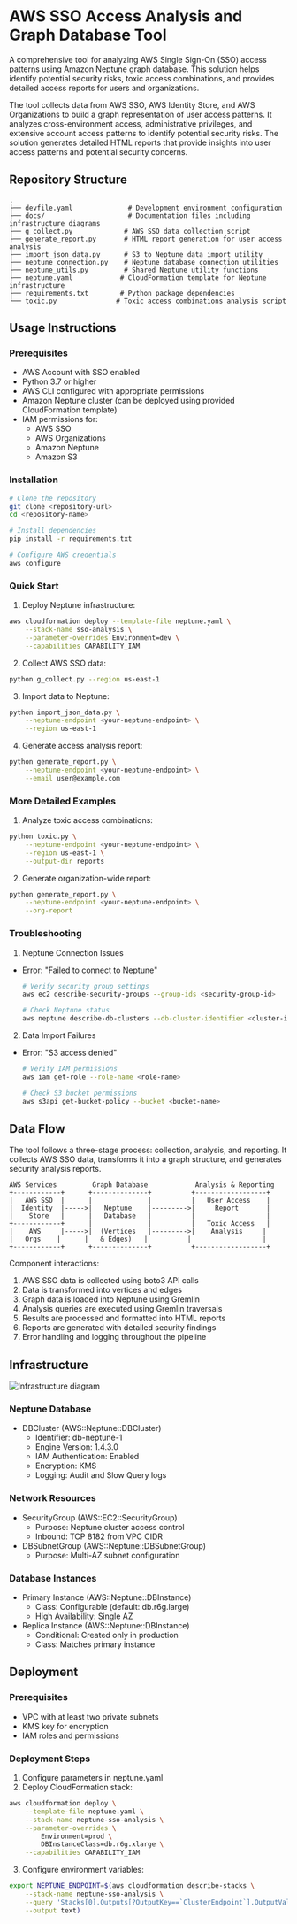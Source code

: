 # AWS SSO Access Analysis and Graph Database Tool

A comprehensive tool for analyzing AWS Single Sign-On (SSO) access patterns using Amazon Neptune graph database. This solution helps identify potential security risks, toxic access combinations, and provides detailed access reports for users and organizations.

The tool collects data from AWS SSO, AWS Identity Store, and AWS Organizations to build a graph representation of user access patterns. It analyzes cross-environment access, administrative privileges, and extensive account access patterns to identify potential security risks. The solution generates detailed HTML reports that provide insights into user access patterns and potential security concerns.

## Repository Structure
```
.
├── devfile.yaml              # Development environment configuration
├── docs/                     # Documentation files including infrastructure diagrams
├── g_collect.py             # AWS SSO data collection script
├── generate_report.py       # HTML report generation for user access analysis
├── import_json_data.py      # S3 to Neptune data import utility
├── neptune_connection.py    # Neptune database connection utilities
├── neptune_utils.py         # Shared Neptune utility functions
├── neptune.yaml            # CloudFormation template for Neptune infrastructure
├── requirements.txt        # Python package dependencies
└── toxic.py               # Toxic access combinations analysis script
```

## Usage Instructions
### Prerequisites
- AWS Account with SSO enabled
- Python 3.7 or higher
- AWS CLI configured with appropriate permissions
- Amazon Neptune cluster (can be deployed using provided CloudFormation template)
- IAM permissions for:
  - AWS SSO
  - AWS Organizations
  - Amazon Neptune
  - Amazon S3

### Installation
```bash
# Clone the repository
git clone <repository-url>
cd <repository-name>

# Install dependencies
pip install -r requirements.txt

# Configure AWS credentials
aws configure
```

### Quick Start
1. Deploy Neptune infrastructure:
```bash
aws cloudformation deploy --template-file neptune.yaml \
    --stack-name sso-analysis \
    --parameter-overrides Environment=dev \
    --capabilities CAPABILITY_IAM
```

2. Collect AWS SSO data:
```bash
python g_collect.py --region us-east-1
```

3. Import data to Neptune:
```bash
python import_json_data.py \
    --neptune-endpoint <your-neptune-endpoint> \
    --region us-east-1
```

4. Generate access analysis report:
```bash
python generate_report.py \
    --neptune-endpoint <your-neptune-endpoint> \
    --email user@example.com
```

### More Detailed Examples
1. Analyze toxic access combinations:
```bash
python toxic.py \
    --neptune-endpoint <your-neptune-endpoint> \
    --region us-east-1 \
    --output-dir reports
```

2. Generate organization-wide report:
```bash
python generate_report.py \
    --neptune-endpoint <your-neptune-endpoint> \
    --org-report
```

### Troubleshooting
1. Neptune Connection Issues
- Error: "Failed to connect to Neptune"
  ```bash
  # Verify security group settings
  aws ec2 describe-security-groups --group-ids <security-group-id>
  
  # Check Neptune status
  aws neptune describe-db-clusters --db-cluster-identifier <cluster-id>
  ```

2. Data Import Failures
- Error: "S3 access denied"
  ```bash
  # Verify IAM permissions
  aws iam get-role --role-name <role-name>
  
  # Check S3 bucket permissions
  aws s3api get-bucket-policy --bucket <bucket-name>
  ```

## Data Flow
The tool follows a three-stage process: collection, analysis, and reporting. It collects AWS SSO data, transforms it into a graph structure, and generates security analysis reports.

```ascii
AWS Services         Graph Database            Analysis & Reporting
+------------+      +--------------+          +------------------+
|   AWS SSO  |      |              |          |   User Access    |
|  Identity  |----->|   Neptune    |--------->|     Report       |
|    Store   |      |   Database   |          |                  |
+------------+      |              |          |   Toxic Access   |
|    AWS     |----->|  (Vertices   |--------->|    Analysis     |
|   Orgs    |      |   & Edges)   |          |                  |
+------------+      +--------------+          +------------------+
```

Component interactions:
1. AWS SSO data is collected using boto3 API calls
2. Data is transformed into vertices and edges
3. Graph data is loaded into Neptune using Gremlin
4. Analysis queries are executed using Gremlin traversals
5. Results are processed and formatted into HTML reports
6. Reports are generated with detailed security findings
7. Error handling and logging throughout the pipeline

## Infrastructure

![Infrastructure diagram](./docs/infra.svg)
### Neptune Database
- DBCluster (AWS::Neptune::DBCluster)
  - Identifier: db-neptune-1
  - Engine Version: 1.4.3.0
  - IAM Authentication: Enabled
  - Encryption: KMS
  - Logging: Audit and Slow Query logs

### Network Resources
- SecurityGroup (AWS::EC2::SecurityGroup)
  - Purpose: Neptune cluster access control
  - Inbound: TCP 8182 from VPC CIDR
- DBSubnetGroup (AWS::Neptune::DBSubnetGroup)
  - Purpose: Multi-AZ subnet configuration

### Database Instances
- Primary Instance (AWS::Neptune::DBInstance)
  - Class: Configurable (default: db.r6g.large)
  - High Availability: Single AZ
- Replica Instance (AWS::Neptune::DBInstance)
  - Conditional: Created only in production
  - Class: Matches primary instance

## Deployment
### Prerequisites
- VPC with at least two private subnets
- KMS key for encryption
- IAM roles and permissions

### Deployment Steps
1. Configure parameters in neptune.yaml
2. Deploy CloudFormation stack:
```bash
aws cloudformation deploy \
    --template-file neptune.yaml \
    --stack-name neptune-sso-analysis \
    --parameter-overrides \
        Environment=prod \
        DBInstanceClass=db.r6g.xlarge \
    --capabilities CAPABILITY_IAM
```

3. Configure environment variables:
```bash
export NEPTUNE_ENDPOINT=$(aws cloudformation describe-stacks \
    --stack-name neptune-sso-analysis \
    --query 'Stacks[0].Outputs[?OutputKey==`ClusterEndpoint`].OutputValue' \
    --output text)
```